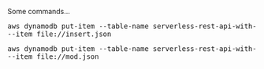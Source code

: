 Some commands...


<pre>
aws dynamodb put-item --table-name serverless-rest-api-with-dynamodb-hc1 \
--item file://insert.json
</pre>

<pre>
aws dynamodb put-item --table-name serverless-rest-api-with-dynamodb-hc1 \
--item file://mod.json
</pre>
